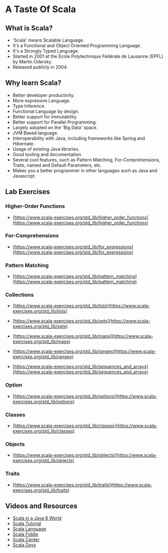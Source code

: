 
# A Taste Of Scala



## What is Scala?
   * 'Scala' means Scalable Language. 
   * It's a Functional and Object Oriented Programming Language.
   * It's a Strongly Typed Language.
   * Started in 2001 at the École Polytechnique Fédérale de Lausanne (EPFL) by Martin Odersky.
   * Released publicly in 2004.

## Why learn Scala?

  * Better developer productivity.
  * More expressive Language.
  * Type Inference.
  * Functional Language by design.
  * Better support for immutability.
  * Better support for Parallel Programming.
  * Largely adopted on the 'Big Data' space. 
  * JVM Based language. 
  * Interoperability with Java, including frameworks like Spring and Hibernate.
  * Usage of existing Java libraries.
  * Good tooling and documentation.
  * Several cool features, such as Pattern Matching, For-Comprehensions, Traits, named and Default Parameters, etc.
  * Makes you a better programmer in other languages such as Java and Javascript.


## Lab Exercises


### Higher-Order Functions

 - [https://www.scala-exercises.org/std_lib/higher_order_functions](https://www.scala-exercises.org/std_lib/higher_order_functions)
 

### For-Comprehensions

 - [https://www.scala-exercises.org/std_lib/for_expressions](https://www.scala-exercises.org/std_lib/for_expressions)
 
 
### Pattern Matching

 - [https://www.scala-exercises.org/std_lib/pattern_matching](https://www.scala-exercises.org/std_lib/pattern_matching)


### Collections

 - [https://www.scala-exercises.org/std_lib/lists](https://www.scala-exercises.org/std_lib/lists)

 - [https://www.scala-exercises.org/std_lib/sets](https://www.scala-exercises.org/std_lib/sets)

 - [https://www.scala-exercises.org/std_lib/maps](https://www.scala-exercises.org/std_lib/maps)
 
 - [https://www.scala-exercises.org/std_lib/ranges](https://www.scala-exercises.org/std_lib/ranges)
 
 - [https://www.scala-exercises.org/std_lib/sequences_and_arrays](https://www.scala-exercises.org/std_lib/sequences_and_arrays)
 
 
### Option

 - [https://www.scala-exercises.org/std_lib/options](https://www.scala-exercises.org/std_lib/options)

### Classes

 - [https://www.scala-exercises.org/std_lib/classes](https://www.scala-exercises.org/std_lib/classes)

### Objects

 - [https://www.scala-exercises.org/std_lib/objects](https://www.scala-exercises.org/std_lib/objects)

### Traits

 - [https://www.scala-exercises.org/std_lib/traits](https://www.scala-exercises.org/std_lib/traits)


## Videos and Resources

 - [Scala in a Java 8 World](https://youtu.be/8vxTowBXJSg)
 - [Scala Tutorial](https://youtu.be/DzFt0YkZo8M)
 - [Scala Language](http://scala-lang.org)
 - [Scala Fiddle](http://scalafiddle.net/)
 - [Scala Center](https://scala.epfl.ch)
 - [Scala Days](http://scaladays.org)
